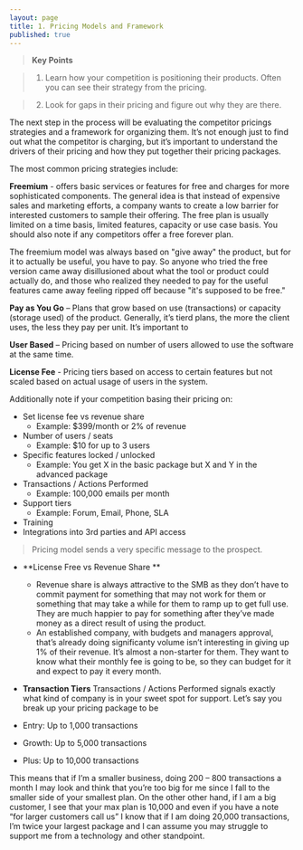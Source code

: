 ```yaml
---
layout: page
title: 1. Pricing Models and Framework
published: true
---
```



> **Key Points**

> 1.   Learn how your competition is positioning their products. Often you can see their strategy from the pricing.

> 2.   Look for gaps in their pricing and figure out why they are there.


The next step in the process will be evaluating the competitor pricings strategies and a framework for organizing them. It’s not enough just to find out what the competitor is charging, but it’s important to understand the drivers of their pricing and how they put together their pricing packages. 

The most common pricing strategies include:

**Freemium** - offers basic services or features for free and charges for more sophisticated components. The general idea is that instead of expensive sales and marketing efforts, a company wants to create a low barrier for interested customers to sample their offering. The free plan is usually limited on a time basis, limited features, capacity or use case basis.	 You should also note if any competitors offer a free forever plan. 

The freemium model was always based on "give away" the product, but for it to actually be useful, you have to pay. So anyone who tried the free version came away disillusioned about what the tool or product could actually do, and those who realized they needed to pay for the useful features came away feeling ripped off because "it's supposed to be free."

**Pay as You Go** – Plans that grow based on use (transactions) or capacity (storage used) of the product.  Generally, it’s tierd plans, the more the client uses, the less they pay per unit. It’s important to 

**User Based** – Pricing based on number of users allowed to use the software at the same time.

**License Fee** - Pricing tiers based on access to certain features but not scaled based on actual usage of users in the system.

Additionally note if your competition basing their pricing on:
- Set license fee vs revenue share
  - Example: $399/month or 2% of revenue
- Number of users / seats
  - Example: $10 for up to 3 users
- Specific features locked / unlocked
  - Example: You get X in the basic package but X and Y in the advanced package 
- Transactions / Actions Performed
  - Example: 100,000 emails per month
- Support tiers
  - Example: Forum, Email, Phone, SLA
- Training
- Integrations into 3rd parties and API access

> Pricing model sends a very specific message to the prospect.

- **License Free vs Revenue Share **
  - Revenue share is always attractive to the SMB as they don’t have to commit payment for something that may not work for them or something that may take a while for them to ramp up to get full use.  They are much happier to pay for something after they’ve made money as a direct result of using the product. 
  - An established company, with budgets and managers approval, that’s already doing significanty volume isn’t interesting in giving up 1% of their revenue. It’s almost a non-starter for them.  They want to know what their monthly fee is going to be, so they can budget for it and expect to pay it every month. 

- **Transaction Tiers**
Transactions / Actions Performed signals exactly what kind of company is in your sweet spot for support.  Let’s say you break up your pricing package to  be
- Entry: Up to 1,000 transactions
- Growth: Up to 5,000 transactions
- Plus: Up to 10,000 transactions

This means that if I’m a smaller business, doing 200 – 800 transactions a month I may look and think that you’re too big for me since I fall to the smaller side of your smallest plan. On the other other hand, if I am a big customer, I see that your max plan is 10,000 and even if you have a note “for larger customers call us” I know that if I am doing 20,000 transactions, I’m twice your largest package and I can assume you may struggle to support me from a technology and other standpoint. 


